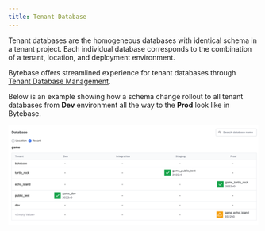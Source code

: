 ```yaml
---
title: Tenant Database
---
```


Tenant databases are the homogeneous databases with identical schema in a tenant project. Each individual database corresponds to the combination of a tenant, location, and deployment environment.

Bytebase offers streamlined experience for tenant databases through [Tenant Database Management](/docs/tenant-database-management/overview).

Below is an example showing how a schema change rollout to all tenant databases from **Dev** environment all the way to the **Prod** look like in Bytebase.

![tenant-matrix](/static/docs/tenant-matrix.png)
